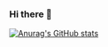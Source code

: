### Hi there 👋


[![Anurag's GitHub stats](https://github-readme-stats.vercel.app/api?Edanurkoroglu=anuraghazra)](https://github.com/anuraghazra/github-readme-stats)

